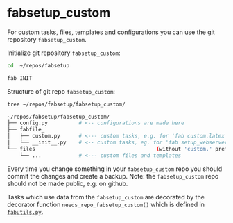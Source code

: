 # fabsetup_custom

For custom tasks, files, templates and configurations you can use the git
repository `fabsetup_custom`.

Initialize git repository `fabsetup_custom`:
  ```sh
  cd  ~/repos/fabsetup

  fab INIT
  ```

Structure of git repo `fabsetup_custom`:

  ```sh
  tree ~/repos/fabsetup/fabsetup_custom/

  ~/repos/fabsetup/fabsetup_custom/
  ├── config.py          # <-- configurations are made here
  ├── fabfile_
  │   ├── custom.py      # <--- custom tasks, e.g. for 'fab custom.latex'
  │   └── __init__.py    # <-- custom tasks, eg. for 'fab setup_webserver'
  └── files                                       (without 'custom.' prefix)
      └── ...            # <--- custom files and templates
  ```

Every time you change something in your `fabsetup_custom` repo you should
commit the changes and create a backup.  Note: the `fabsetup_custom` repo
should not be made public, e.g. on github.

Tasks which use data from the `fabsetup_custom` are decorated by the decorator
function `needs_repo_fabsetup_custom()` which is defined in
[`fabutils.py`](../fabfile/fabutils.py).
